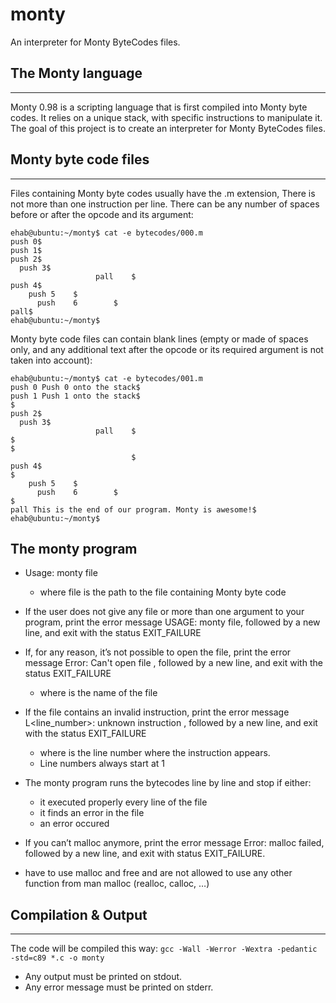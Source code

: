 # monty

An interpreter for Monty ByteCodes files.

## The Monty language

---

Monty 0.98 is a scripting language that is first compiled into Monty byte codes. It relies on a unique stack, with specific instructions to manipulate it. The goal of this project is to create an interpreter for Monty ByteCodes files.

## Monty byte code files

---

Files containing Monty byte codes usually have the .m extension, There is not more than one instruction per line. There can be any number of spaces before or after the opcode and its argument:

```
ehab@ubuntu:~/monty$ cat -e bytecodes/000.m
push 0$
push 1$
push 2$
  push 3$
                   pall    $
push 4$
    push 5    $
      push    6        $
pall$
ehab@ubuntu:~/monty$
```

Monty byte code files can contain blank lines (empty or made of spaces only, and any additional text after the opcode or its required argument is not taken into account):

```
ehab@ubuntu:~/monty$ cat -e bytecodes/001.m
push 0 Push 0 onto the stack$
push 1 Push 1 onto the stack$
$
push 2$
  push 3$
                   pall    $
$
$
                           $
push 4$
$
    push 5    $
      push    6        $
$
pall This is the end of our program. Monty is awesome!$
ehab@ubuntu:~/monty$
```

## The monty program

- Usage: monty file

  - where file is the path to the file containing Monty byte code

- If the user does not give any file or more than one argument to your program, print the error message USAGE:
  monty file, followed by a new line, and exit with the status EXIT_FAILURE

- If, for any reason, it’s not possible to open the file, print the error message Error: Can't open file <file>,
  followed by a new line, and exit with the status EXIT_FAILURE

  - where <file> is the name of the file

- If the file contains an invalid instruction, print the error message L<line_number>: unknown instruction
  <opcode>, followed by a new line, and exit with the status EXIT_FAILURE

  - where is the line number where the instruction appears.
  - Line numbers always start at 1

- The monty program runs the bytecodes line by line and stop if either:

  - it executed properly every line of the file
  - it finds an error in the file
  - an error occured

- If you can’t malloc anymore, print the error message Error: malloc failed, followed by a new line, and exit with
  status EXIT_FAILURE.

- have to use malloc and free and are not allowed to use any other function from man malloc (realloc, calloc, …)

## Compilation & Output

---

The code will be compiled this way:
`gcc -Wall -Werror -Wextra -pedantic -std=c89 *.c -o monty`

- Any output must be printed on stdout.
- Any error message must be printed on stderr.
